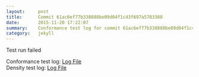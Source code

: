 ```yaml
---
layout:     post
title:      Commit 61ac6ef77b338888be09d04f1c43f697a5783388
date:       2015-11-20 17:22:07
summary:    Conformance test log for commit 61ac6ef77b338888be09d04f1c43f697a5783388.
category:   jekyll
---
```


Test run failed

Conformance test log: [Log File](http://s3-us-west-2.amazonaws.com/kraken-e2e-logs/conformance/kraken_61ac6ef77b338888be09d04f1c43f697a5783388_conformance.log)   
Density test log: [Log File](http://s3-us-west-2.amazonaws.com/kraken-e2e-logs/conformance/kraken_61ac6ef77b338888be09d04f1c43f697a5783388_density.log)    

